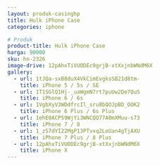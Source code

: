 ```yaml
---
layout: produk-casinghp
title: Hulk iPhone Case
categories: iphone

# Produk
product-title: Hulk iPhone Case
harga: 90000
sku: hn-2326
image-drive: 12pAhxTiVUODEc9grjB-xtXxjnbWNdM6X
gallery:
  - url: 1tJQa-sxB8duX4VkCimEvgksSB21d8tm-
    title: iPhone 5 / 5s / SE
  - url: 1T1SGlQ1Hj-_uaWgmN7rt7puUw2De7QuS
    title: iPhone 6 / 6s
  - url: 1VgbXyV3WDdfrcIl_sru8bQOJpBD_OOK2
    title: iPhone 6 Plus / 6s Plus
  - url: 1ehE0ACP59WjYi3WNCQQ77A0mXMuu-s73
    title: iPhone 7 / 8
  - url: 1_zS7dYI22MgP13PTvxq2LoUan4gTjAXU
    title: iPhone 7 Plus / 8 Plus
  - url: 12pAhxTiVUODEc9grjB-xtXxjnbWNdM6X
    title: iPhone X
---
```

